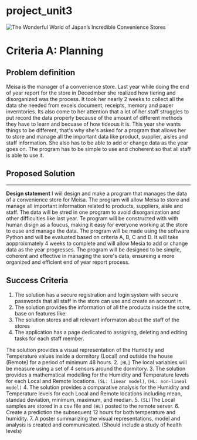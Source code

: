 # project_unit3

![The Wonderful World of Japan’s Incredible Convenience Stores](https://user-images.githubusercontent.com/111941990/218233255-1c0c1ab4-c711-4ab8-b310-7a1c23530967.jpeg)


# Criteria A: Planning


## Problem definition
Meisa is the manager of a convenience store. Last year while doing the end of year report for the store in Decedmber she realized how tiering and disorganized was the process. It took her nearly 2 weeks to collect all the data she needed from excels document, receipts, memory and paper inverntories. Its also come to her attention that a lot of her staff struggles to put record the data properly because of the amount of different methods they have to learn and becuase of how tideous it is. This year she wants things to be different, that's why she's asked for a program that allows her to store and manage all the important data like product, supplier, aisles and staff information. She also has to be able to add or change data as the year goes on. The program has to be simple to use and choherent so that all staff is able to use it.



## Proposed Solution
---

**Design statement**
I wiil design and make a program that manages the data of a convenience store for Meisa. The program will allow Meisa to store and manage all important information related to products, suppliers, aisle and staff. The data will be stred in one program to avoid disorganization and other difficulties like last year. Te program will be constructed with with human disign as a foucus, making it easy for everyone working at the store to ouse and manage the data. The program will be made using the software Python and will be evaluated based on criteria A, B, C and D. It will take aopproixmately 4 weeks to complete and will allow Mesia to add or change data as the year progresses. The program will be designed to be simple, coherent and effective in managing the sore's data, ensureing a more organized and efficient end of year report process. 

## Success Criteria

1. The solution has a secure registration and login system with secure passwords that all staff in the store can use and create an account in.
2. The solution provides the information of all the products inside the sotre, base on features like:
3. The solution stores and all relevant informaton about the staff of the stores 
4. The application has a page dedicated to assigning, deleting and editing tasks for each staff member.

The solution provides a visual representation of the Humidity and Temperature values inside a dormitory (Local) and outside the house (Remote) for a period of minimum 48 hours. 
2. ```[HL]``` The local variables will be measure using a set of 4 sensors around the dormitory.
3. The solution provides a mathematical modelling for the Humidity and Temperature levels for each Local and Remote locations. ```(SL: linear model)```, ```(HL: non-lineal model)```
4. The solution provides a comparative analysis for the Humidity and Temperature levels for each Local and Remote locations including mean, standad deviation, minimum, maximum, and median.
5. ```(SL)```The Local samples are stored in a csv file and ```(HL)``` posted to the remote server.
6. Create a prediction the subsequent 12 hours for both temperature and humidity.
7. A poster summarizing the visual representations, model and analysis is created and communicated. (Should include a study of health levels)


